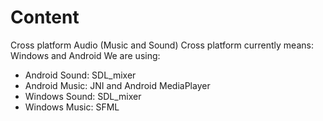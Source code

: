 # Content
Cross platform Audio (Music and Sound)
Cross platform currently means: Windows and Android
We are using:
* Android Sound: SDL_mixer
* Android Music: JNI and Android MediaPlayer
* Windows Sound: SDL_mixer
* Windows Music: SFML